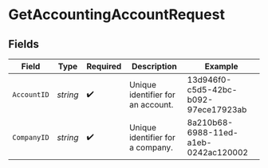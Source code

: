 # GetAccountingAccountRequest


## Fields

| Field                                | Type                                 | Required                             | Description                          | Example                              |
| ------------------------------------ | ------------------------------------ | ------------------------------------ | ------------------------------------ | ------------------------------------ |
| `AccountID`                          | *string*                             | :heavy_check_mark:                   | Unique identifier for an account.    | 13d946f0-c5d5-42bc-b092-97ece17923ab |
| `CompanyID`                          | *string*                             | :heavy_check_mark:                   | Unique identifier for a company.     | 8a210b68-6988-11ed-a1eb-0242ac120002 |